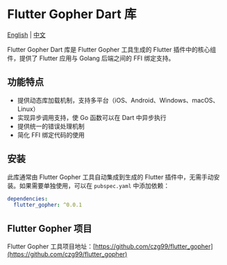 # Flutter Gopher Dart 库

[English](https://github.com/czg99/flutter_gopher/blob/main/dart/README.md) | [中文](https://github.com/czg99/flutter_gopher/blob/main/dart/README_zh.md)

Flutter Gopher Dart 库是 Flutter Gopher 工具生成的 Flutter 插件中的核心组件，提供了 Flutter 应用与 Golang 后端之间的 FFI 绑定支持。

## 功能特点

- 提供动态库加载机制，支持多平台（iOS、Android、Windows、macOS、Linux）
- 实现异步调用支持，使 Go 函数可以在 Dart 中异步执行
- 提供统一的错误处理机制
- 简化 FFI 绑定代码的使用

## 安装

此库通常由 Flutter Gopher 工具自动集成到生成的 Flutter 插件中，无需手动安装。如果需要单独使用，可以在 `pubspec.yaml` 中添加依赖：

```yaml
dependencies:
  flutter_gopher: ^0.0.1
```

## Flutter Gopher 项目

Flutter Gopher 工具项目地址：[https://github.com/czg99/flutter_gopher](https://github.com/czg99/flutter_gopher)
